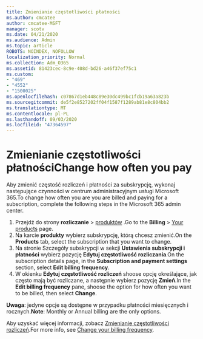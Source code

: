 ```yaml
---
title: Zmienianie częstotliwości płatności
ms.author: cmcatee
author: cmcatee-MSFT
manager: scotv
ms.date: 04/21/2020
ms.audience: Admin
ms.topic: article
ROBOTS: NOINDEX, NOFOLLOW
localization_priority: Normal
ms.collection: Adm_O365
ms.assetid: 81423cec-8c9e-408d-bd26-a46f37ef75c1
ms.custom:
- "469"
- "4552"
- "1500025"
ms.openlocfilehash: c07867d1eb448c89e30dc499bc1fcb19a63a823b
ms.sourcegitcommit: de5f2e8527202ff04f1587f1289ab81e8c804bb2
ms.translationtype: MT
ms.contentlocale: pl-PL
ms.lasthandoff: 09/03/2020
ms.locfileid: "47364597"
---
```

# <a name="change-how-often-you-pay"></a><span data-ttu-id="8f149-102">Zmienianie częstotliwości płatności</span><span class="sxs-lookup"><span data-stu-id="8f149-102">Change how often you pay</span></span>

<span data-ttu-id="8f149-103">Aby zmienić częstość rozliczeń i płatności za subskrypcję, wykonaj następujące czynności w centrum administracyjnym usługi Microsoft 365.</span><span class="sxs-lookup"><span data-stu-id="8f149-103">To change how often you are you are billed and paying for a subscription, complete the following steps in the Microsoft 365 admin center.</span></span>

1. <span data-ttu-id="8f149-104">Przejdź do strony **rozliczanie**  >  [produktów](https://go.microsoft.com/fwlink/p/?linkid=842054) .</span><span class="sxs-lookup"><span data-stu-id="8f149-104">Go to the **Billing** > [Your products](https://go.microsoft.com/fwlink/p/?linkid=842054) page.</span></span>
2. <span data-ttu-id="8f149-105">Na karcie **produkty** wybierz subskrypcję, którą chcesz zmienić.</span><span class="sxs-lookup"><span data-stu-id="8f149-105">On the **Products** tab, select the subscription that you want to change.</span></span> 
3. <span data-ttu-id="8f149-106">Na stronie Szczegóły subskrypcji w sekcji **Ustawienia subskrypcji i płatności** wybierz pozycję **Edytuj częstotliwość rozliczania**.</span><span class="sxs-lookup"><span data-stu-id="8f149-106">On the subscription details page, in the **Subscription and payment settings** section, select **Edit billing frequency**.</span></span>
4. <span data-ttu-id="8f149-107">W okienku **Edytuj częstotliwość rozliczeń** shoose opcję określające, jak często mają być rozliczane, a następnie wybierz pozycję **Zmień**.</span><span class="sxs-lookup"><span data-stu-id="8f149-107">In the **Edit billing frequency** pane, shoose the option for how often you want to be billed, then select **Change**.</span></span>

<span data-ttu-id="8f149-108">**Uwaga**: jedyne opcje są dostępne w przypadku płatności miesięcznych i rocznych.</span><span class="sxs-lookup"><span data-stu-id="8f149-108">**Note**: Monthly or Annual billing are the only options.</span></span>

<span data-ttu-id="8f149-109">Aby uzyskać więcej informacji, zobacz [Zmienianie częstotliwości rozliczeń](https://docs.microsoft.com/microsoft-365/commerce/billing-and-payments/change-payment-frequency).</span><span class="sxs-lookup"><span data-stu-id="8f149-109">For more info, see [Change your billing frequency](https://docs.microsoft.com/microsoft-365/commerce/billing-and-payments/change-payment-frequency).</span></span>
